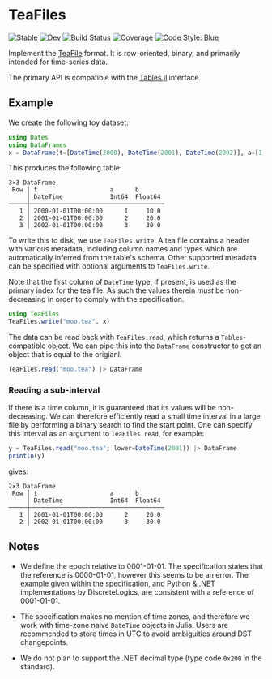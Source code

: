 # TeaFiles

[![Stable](https://img.shields.io/badge/docs-stable-blue.svg)](https://tpgillam.github.io/TeaFiles.jl/stable)
[![Dev](https://img.shields.io/badge/docs-dev-blue.svg)](https://tpgillam.github.io/TeaFiles.jl/dev)
[![Build Status](https://github.com/tpgillam/TeaFiles.jl/workflows/CI/badge.svg)](https://github.com/tpgillam/TeaFiles.jl/actions)
[![Coverage](https://codecov.io/gh/tpgillam/TeaFiles.jl/branch/main/graph/badge.svg)](https://codecov.io/gh/tpgillam/TeaFiles.jl)
[![Code Style: Blue](https://img.shields.io/badge/code%20style-blue-4495d1.svg)](https://github.com/invenia/BlueStyle)

Implement the [TeaFile](http://discretelogics.com/resources/teafilespec/) format.
It is row-oriented, binary, and primarily intended for time-series data.

The primary API is compatible with the [Tables.jl](https://github.com/JuliaData/Tables.jl) interface.

## Example

We create the following toy dataset:

```julia
using Dates
using DataFrames
x = DataFrame(t=[DateTime(2000), DateTime(2001), DateTime(2002)], a=[1, 2, 3], b=[10.0, 20.0, 30.0])
```

This produces the following table:
```
3×3 DataFrame
 Row │ t                    a      b       
     │ DateTime             Int64  Float64 
─────┼─────────────────────────────────────
   1 │ 2000-01-01T00:00:00      1     10.0
   2 │ 2001-01-01T00:00:00      2     20.0
   3 │ 2002-01-01T00:00:00      3     30.0
```

To write this to disk, we use `TeaFiles.write`.
A tea file contains a header with various metadata, including column names and types which are automatically inferred from the table's schema.
Other supported metadata can be specified with optional arguments to `TeaFiles.write`.

Note that the first column of `DateTime` type, if present, is used as the primary index for the tea file.
As such the values therein *must* be non-decreasing in order to comply with the specification.

```julia
using TeaFiles
TeaFiles.write("moo.tea", x)
```

The data can be read back with `TeaFiles.read`, which returns a `Tables`-compatible object.
We can pipe this into the `DataFrame` constructor to get an object that is equal to the origianl.

```julia
TeaFiles.read("moo.tea") |> DataFrame
```

### Reading a sub-interval
If there is a time column, it is guaranteed that its values will be non-decreasing.
We can therefore efficiently read a small time interval in a large file by performing a binary search to find the start point.
One can specify this interval as an argument to `TeaFiles.read`, for example:

```julia
y = TeaFiles.read("moo.tea"; lower=DateTime(2001)) |> DataFrame
println(y)
```
gives:
```
2×3 DataFrame
 Row │ t                    a      b       
     │ DateTime             Int64  Float64 
─────┼─────────────────────────────────────
   1 │ 2001-01-01T00:00:00      2     20.0
   2 │ 2002-01-01T00:00:00      3     30.0
```


## Notes

* We define the epoch relative to 0001-01-01. 
The specification states that the reference is 0000-01-01, however this seems to be an error. 
The example given within the specification, and Python & .NET implementations by DiscreteLogics, are consistent with a reference of 0001-01-01. 

* The specification makes no mention of time zones, and therefore we work with time-zone naive `DateTime` objects in Julia.
Users are recommended to store times in UTC to avoid ambiguities around DST changepoints.

* We do not plan to support the .NET decimal type (type code `0x200` in the standard).